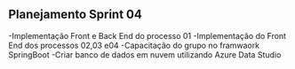 ## Planejamento Sprint 04 
-Implementação Front e Back End do processo 01
-Implementação do Front End dos processos 02,03 e04
-Capacitação do grupo no framwaork SpringBoot
-Criar banco de dados em nuvem utilizando Azure Data Studio 